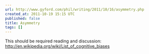 ```yaml
---
url: http://www.gyford.com/phil/writing/2011/10/16/asymmetry.php
created_at: 2011-10-19 15:15 UTC
published: false
title: Asymmetry
tags: []
---
```


This should be required reading and discussion:<br><a href="http://en.wikipedia.org/wiki/List_of_cognitive_biases">http://en.wikipedia.org/wiki/List_of_cognitive_biases</a>
